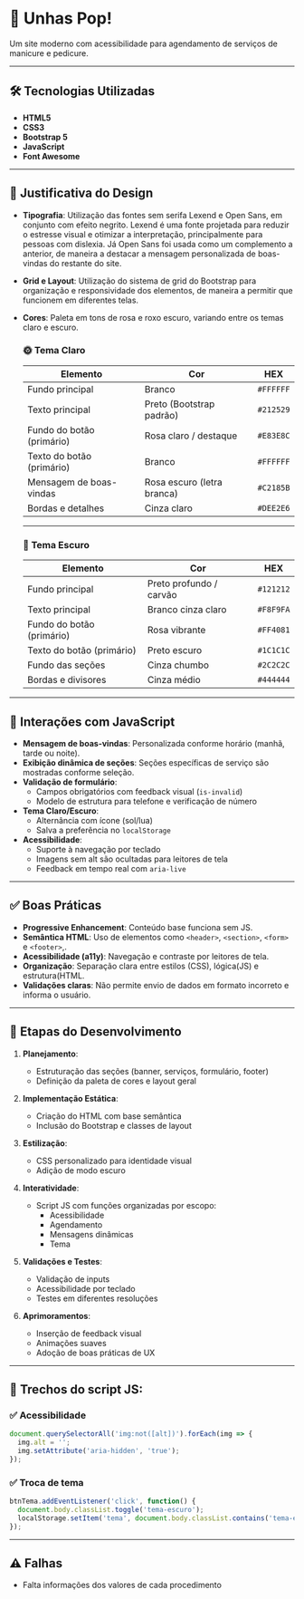 # 💅 Unhas Pop!

Um site moderno com acessibilidade para agendamento de serviços de manicure e pedicure.

---

## 🛠️ Tecnologias Utilizadas

- **HTML5**
- **CSS3**
- **Bootstrap 5**
- **JavaScript**
- **Font Awesome**

---

## 🎨 Justificativa do Design

- **Tipografia**: Utilização das fontes sem serifa Lexend e Open Sans, em conjunto com efeito negrito. Lexend é uma fonte projetada para reduzir o estresse visual e otimizar a interpretação, principalmente para pessoas com dislexia. Já Open Sans foi usada como um complemento a anterior, de maneira a destacar a mensagem personalizada de boas-vindas do restante do site.
- **Grid e Layout**: Utilização do sistema de grid do Bootstrap para organização e responsividade dos elementos, de maneira a permitir que funcionem em diferentes telas.
- **Cores**: Paleta em tons de rosa e roxo escuro, variando entre os temas claro e escuro.
  
     ### 🌞 Tema Claro

    | Elemento                       | Cor                                 | HEX       |
    |-------------------------------|--------------------------------------|-----------|
    | Fundo principal               | Branco                               | `#FFFFFF` |
    | Texto principal               | Preto (Bootstrap padrão)             | `#212529` |
    | Fundo do botão (primário)    | Rosa claro / destaque                | `#E83E8C` |
    | Texto do botão (primário)    | Branco                               | `#FFFFFF` |
    | Mensagem de boas-vindas      | Rosa escuro (letra branca)           | `#C2185B` |
    | Bordas e detalhes             | Cinza claro                          | `#DEE2E6` |
    
    ---

    ### 🌙 Tema Escuro

    | Elemento                       | Cor                                 | HEX       |
    |-------------------------------|--------------------------------------|-----------|
    | Fundo principal               | Preto profundo / carvão              | `#121212` |
    | Texto principal               | Branco cinza claro                   | `#F8F9FA` |
    | Fundo do botão (primário)    | Rosa vibrante                        | `#FF4081` |
    | Texto do botão (primário)    | Preto escuro                         | `#1C1C1C` |
    | Fundo das seções             | Cinza chumbo                         | `#2C2C2C` |
    | Bordas e divisores           | Cinza médio                          | `#444444` |

---


## 🧠 Interações com JavaScript

- **Mensagem de boas-vindas**: Personalizada conforme horário (manhã, tarde ou noite).
- **Exibição dinâmica de seções**: Seções específicas de serviço são mostradas conforme seleção.
- **Validação de formulário**: 
  - Campos obrigatórios com feedback visual (`is-invalid`)
  - Modelo de estrutura para telefone e verificação de número
- **Tema Claro/Escuro**:
  - Alternância com ícone (sol/lua)
  - Salva a preferência no `localStorage`
- **Acessibilidade**:
  - Suporte à navegação por teclado
  - Imagens sem alt são ocultadas para leitores de tela
  - Feedback em tempo real com `aria-live`

---

## ✅ Boas Práticas

- **Progressive Enhancement**: Conteúdo base funciona sem JS.
- **Semântica HTML**: Uso de elementos como  `<header>`, `<section>`,  `<form>` e  `<footer>`,.
- **Acessibilidade (a11y)**: Navegação e contraste por leitores de tela.
- **Organização**: Separação clara entre estilos (CSS), lógica(JS) e estrutura(HTML.
- **Validações claras**: Não permite envio de dados em formato incorreto e informa o usuário.

---

## 📌 Etapas do Desenvolvimento

1. **Planejamento**:
   - Estruturação das seções (banner, serviços, formulário, footer)
   - Definição da paleta de cores e layout geral

2. **Implementação Estática**:
   - Criação do HTML com base semântica
   - Inclusão do Bootstrap e classes de layout

3. **Estilização**:
   - CSS personalizado para identidade visual
   - Adição de modo escuro

4. **Interatividade**:
   - Script JS com funções organizadas por escopo:
     - Acessibilidade
     - Agendamento
     - Mensagens dinâmicas
     - Tema

5. **Validações e Testes**:
   - Validação de inputs
   - Acessibilidade por teclado
   - Testes em diferentes resoluções

6. **Aprimoramentos**:
   - Inserção de feedback visual
   - Animações suaves
   - Adoção de boas práticas de UX

---

## 📄 Trechos do script JS:

### ✅ Acessibilidade
```js
document.querySelectorAll('img:not([alt])').forEach(img => {
  img.alt = '';
  img.setAttribute('aria-hidden', 'true');
});
```

### ✅ Troca de tema
```js
btnTema.addEventListener('click', function() {
  document.body.classList.toggle('tema-escuro');
  localStorage.setItem('tema', document.body.classList.contains('tema-escuro') ? 'escuro' : 'claro');
});

```
---

## ⚠️ Falhas

- Falta informações dos valores de cada procedimento
